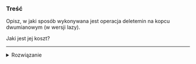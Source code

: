 ### Treść
Opisz, w jaki sposób wykonywana jest operacja deletemin na kopcu dwumianowym (w wersji lazy).

Jaki jest jej koszt?

------
<details><summary>Rozwiązanie</summary>
<p>
    
Usuwamy korzeń x drzewa, w który jest minimum kopca. Następnie dołączamy poddrzewa wierzchołka x do listy drzew kopca, uaktualniamy wskaźnik MINimum, a następnie redukujemy liczbę drzew w kopcu. W tym celu wystarczy raz przeglądnąć listę drzew kopca (możemy roboczo wykorzystać tablicę wskaźników na wzór tablicy z wersji eager operaji meld).
Po jedyncza operacja deletemin może być bardzo kosztowna (nawet O(n) - np. wtedy, gdy kopiec składał się z n drzew jednoelementowych). Jednak na wykładzie było pokazane, że koszt zamortyzowany można ograniczyć przez O(log n).
